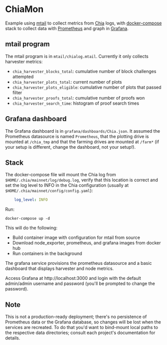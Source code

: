 # ChiaMon

Example using [mtail](https://github.com/google/mtail) to collect metrics from
[Chia](https://chia.net) logs, with
[docker-compose](https://github.com/docker/compose/) stack to collect data with
[Prometheus](https://prometheus.io/) and graph in
[Grafana](https://grafana.com).

## mtail program

The mtail program is in `mtail/chialog.mtail`. Currently it only collects harvester metrics:

* `chia_harvester_blocks_total`: cumulative number of block challenges attempted
* `chia_harvester_plots_total`: current number of plots
* `chia_harvester_plots_eligible`: cumulative number of plots that passed filter
* `chia_harvester_proofs_total`: cumulative number of proofs won
* `chia_harvester_search_time`: histogram of proof search times

## Grafana dashboard

The Grafana dashboard is in `grafana/dashboards/Chia.json`. It assumed the
Prometheus datasource is named `Prometheus`, that the plotting drive is mounted
at `/chia_tmp` and that the farming drives are mounted at `/farm*` (if your
setup is different, change the dashboard, not your setup!).

## Stack

The docker-compose file will mount the Chia log from
`$HOME/.chia/mainnet/log/debug.log`, verify that this location is correct and
set the log level to INFO in the Chia configuration (usually at
`$HOME/.chia/mainnet/config/config.yaml`):

``` yaml
    log_level: INFO
```

Run:

    docker-compose up -d
    
This will do the following:

* Build container image with configuration for mtail from source
* Download node_exporter, prometheus, and grafana images from docker hub
* Run containers in the background
    
The grafana service provisions the prometheus datasource and a basic dashboard
that displays harvester and node metrics.

Access Grafana at http://localhost:3000 and login with the default admin/admin
username and password (you'll be prompted to change the password).

## Note

This is not a production-ready deployment; there's no persistence of Prometheus
data or the Grafana database, so changes will be lost when the services are
recreated. To do that you'd want to bind-mount local paths to the respective
data directories; consult each project's documentation for details.
